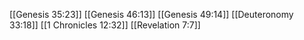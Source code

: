 [[Genesis 35:23]]
[[Genesis 46:13]]
[[Genesis 49:14]]
[[Deuteronomy 33:18]]
[[1 Chronicles 12:32]]
[[Revelation 7:7]]
